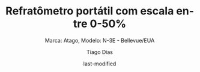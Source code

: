 ---
title: "Refratômetro portátil com escala entre 0-50%"
subtitle: "Marca: Atago, Modelo: N-3E - Bellevue/EUA "
status: "Ativo"
procedimento: PEQ-053
image: "fotos/053.jpg"
categories: 
    - Refratometria
author: Tiago Dias
date: last-modified
date-format: DD/MM/YYYY
lang: pt-br
---